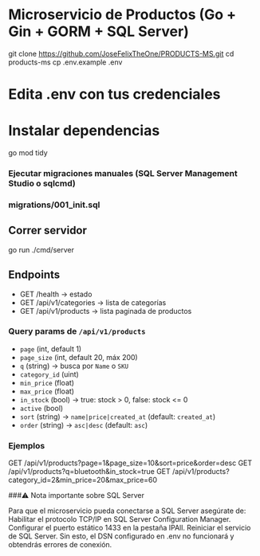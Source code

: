 # Microservicio de Productos (Go + Gin + GORM + SQL Server)
git clone https://github.com/JoseFelixTheOne/PRODUCTS-MS.git
cd products-ms
cp .env.example .env
# Edita .env con tus credenciales


# Instalar dependencias
go mod tidy


### Ejecutar migraciones manuales (SQL Server Management Studio o sqlcmd)
### migrations/001_init.sql


## Correr servidor
go run ./cmd/server



## Endpoints


- GET /health → estado
- GET /api/v1/categories → lista de categorías
- GET /api/v1/products → lista paginada de productos


### Query params de `/api/v1/products`


- `page` (int, default 1)
- `page_size` (int, default 20, máx 200)
- `q` (string) → busca por `Name` o `SKU`
- `category_id` (uint)
- `min_price` (float)
- `max_price` (float)
- `in_stock` (bool) → true: stock > 0, false: stock <= 0
- `active` (bool)
- `sort` (string) → `name|price|created_at` (default: `created_at`)
- `order` (string) → `asc|desc` (default: `asc`)


### Ejemplos



GET /api/v1/products?page=1&page_size=10&sort=price&order=desc
GET /api/v1/products?q=bluetooth&in_stock=true
GET /api/v1/products?category_id=2&min_price=20&max_price=60

###⚠️ Nota importante sobre SQL Server

Para que el microservicio pueda conectarse a SQL Server asegúrate de:
Habilitar el protocolo TCP/IP en SQL Server Configuration Manager.
Configurar el puerto estático 1433 en la pestaña IPAll.
Reiniciar el servicio de SQL Server.
Sin esto, el DSN configurado en .env no funcionará y obtendrás errores de conexión.
